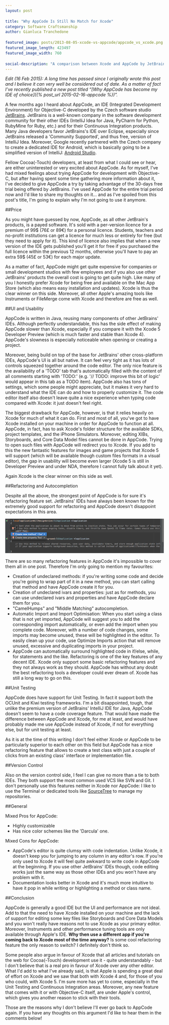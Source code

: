 ```yaml
---
layout: post

title: "Why AppCode Is Still No Match for Xcode"
category: Software Craftsmanship
author: Gianluca Tranchedone

featured_image: posts/2013-08-05-xcode-vs-appcode/appcode_vs_xcode.png
featured_image_length: 423497
featured_image_width: 760

social-description: "A comparison between Xcode and AppCode by JetBrains. In this post I argued that Xcode is the must go choice for any Cocoa(-Touch) developer."
---
```


_Edit (16 Feb 2015): A long time has passed since I originally wrote this post and I believe it can very well be considered out of date. As a matter of fact I’ve recently published a new post titled “[Why AppCode has become my IDE of choice]({% post_url 2015-02-16-appcode %})”._

A few months ago I heard about AppCode, an IDE (Integrated Development Environment) for Objective-C developed by the Czech software studio [JetBrains](http://www.jetbrains.com/). JetBrains is a well-known company in the software development community for their other IDEs (IntelliJ Idea for Java, PyCharm for Python, RubyMine for Ruby, etc.) and for their Continuous Integration products. Many Java developers favor JetBrains's IDE over Eclipse, especially since JetBrains released a 'Community Supported', and thus free, version of IntelliJ Idea. Moreover, Google recently partnered with the Czech company to create a dedicated IDE for Android, which is basically going to be a simplified version of IntelliJ: [Android Studio](http://ccbeans.me/179eTAk).

Fellow Cocoa(-Touch) developers, at least from what I could see or hear, are either uninterested or very excited about AppCode. As for myself, I've had mixed feelings about trying AppCode for development with Objective-C, but after having spent some time gathering more information about it, I've decided to give AppCode a try by taking advantage of the 30-days free trial being offered by JetBrains. I've used AppCode for the entire trial period now and I'd like to share my thoughts on it… and as I've spoiled from this post's title, I'm going to explain why I'm not going to use it anymore.

<!-- more -->

##Price

As you might have guessed by now, AppCode, as all other JetBrain's products, is a payed software. It's sold with a per-version licence for a premium of 99$ (76£ or 89€) for a personal licence. Students, teachers and no-profit institutions can get a licence for much less or entirely for free (but they need to apply for it). This kind of licence also implies that when a new version of the IDE gets published you'll get it for free if you purchased the full licence within the previous 12 months, otherwise you'll have to pay an extra 59$ (45£ or 53€) for each major update.

As a matter of fact, AppCode might get quite expensive for companies or small development studios with few employees and if you also use other JetBrains' products the overall cost is going to get quite high. Like many of you I honestly prefer Xcode for being free and available on the Mac App Store (which also means easy installation and updates). Xcode is thus the clear winner on this side. Moreover, all other Apple's amazing tools like Instruments or FileMerge come with Xcode and therefore are free as well.

##UI and Usability

AppCode is written in Java, reusing many components of other JetBrains' IDEs. Although perfectly understandable, this has the side effect of making AppCode slower than Xcode, especially if you compare it with the Xcode 5 Developer Preview (which is much faster and stable than Xcode 4). AppCode's slowness is especially noticeable when opening or creating a project.

Moreover, being build on top of the base for JetBrains' other cross-platform IDEs, AppCode's UI is all but native. It can feel very tight as it has lots of controls squeezed together around the code editor. The only nice feature is the availability of a 'TODO' tab that's automatically filled with the content of all comments starting with 'TODO:' (e.g. '// TODO: improve this bit of logic' would appear in this tab as a TODO item). AppCode also has tons of settings, which some people might appreciate, but it makes it very hard to understand what the IDE can do and how to properly customize it. The code editor itself also doesn't leave quite a nice experience when typing code compared with Xcode: it just doesn't feel right.

The biggest drawback for AppCode, however, is that it relies heavily on Xcode for much of what it can do. First and most of all, you've got to have Xcode installed on your machine in order for AppCode to function at all. AppCode, in fact, has to ask Xcode's folder structure for the available SDKs, project templates, and the iPhone Simulators. Moreover, editing XIBs, Storyboards, and Core Data Model files cannot be done in AppCode. Trying to open such files with AppCode will redirect you to Xcode. If you add to this the new fantastic features for images and game projects that Xcode 5 will support (which will be available though custom files formats in a visual editor), the gap in usability will become even larger (Xcode 5 is still in Developer Preview and under NDA, therefore I cannot fully talk about it yet).

Again Xcode is the clear winner on this side as well.

##Refactoring and Autocompletion

Despite all the above, the strongest point of AppCode is for sure it's refactoring feature set. JetBrains' IDEs have always been known for the extremely good support for refactoring and AppCode doesn't disappoint expectations in this area.

![App Code Method Generation](/images/posts/2013-08-05-xcode-vs-appcode/app_code-methods-generation.png)

There are so many refactoring features in AppCode it's impossible to cover them all in one post. Therefore I'm only going to mention my favourites:

* Creation of undeclared methods: if you're writing some code and decide you're going to wrap part of it in a new method, you can start calling that method and have AppCode create it for you.
* Creation of undeclared ivars and properties: just as for methods, you can use undeclared ivars and properties and have AppCode declare them for you.
* "CamelHumps" and "Middle Matching" autocompletion.
* Automatic Import and Import Optimisation: When you start using a class that is not yet imported, AppCode will suggest you to add the corresponding import automatically, or even add the import when you complete code. Moreover, with a number of code changes, some imports may become unused, these will be highlighted in the editor. To easily clean up your code, use Optimize Imports action that will remove unused, excessive and duplicating imports in your project.
* AppCode can automatically surround highlighted code in if/else, while, for statements and the like.
Refactoring is one of the key features of any decent IDE. Xcode only support some basic refactoring features and they not always work as they should. AppCode has without any doubt the best refactoring tools a developer could ever dream of. Xcode has still a long way to go on this.

##Unit Testing

AppCode does have support for Unit Testing. In fact it support both the OCUnit and Kiwi testing frameworks. I'm a bit disappointed, tough, that unlike the premium version of JetBrains' IntelliJ IDE for Java, AppCode doesn't seem to have a code coverage feature. That would have made the difference between AppCode and Xcode, for me at least, and would have probably made me use AppCode instead of Xcode, if not for everything else, but for unit testing at least.

As it is at the time of this writing I don't feel either Xcode or AppCode to be particularly superior to each other on this field but AppCode has a nice refactoring feature that allows to create a test class with just a couple of clicks from an existing class' interface or implementation file.

##Version Control

Also on the version control side, I feel I can give no more than a tie to both IDEs. They both support the most common used VCS like SVN and Git. I don't personally use this features neither in Xcode nor AppCode: I like to use the Terminal or dedicated tools like [SourceTree](https://www.atlassian.com/software/sourcetree/overview) to manage my repositories.

##General

Mixed Pros for AppCode:

* Highly customizable
* Has nice color schemes like the 'Darcula' one.

Mixed Cons for AppCode:

* AppCode's editor is quite clumsy with code indentation. Unlike Xcode, it doesn't keep you for jumping to any column in any editor's row. If you're only used to Xcode it will feel quite awkward to write code in AppCode at the beginning. If you use other JetBrains' IDEs though, code editing works just the same way as those other IDEs and you won't have any problem with it.
* Documentation looks better in Xcode and it's much more intuitive to have it pop in while writing or highlighting a method or class name.

##Conclusion

AppCode is generally a good IDE but the UI and performance are not ideal. Add to that the need to have Xcode installed on your machine and the lack of support for editing some key files like Storyboards and Core Data Models and you won't really have reasons not to use Xcode as your primary editor. Moreover, Instruments and other performance tuning tools are only available through Apple's IDE. **Why then use a different app if you're coming back to Xcode most of the time anyway?** Is some cool refactoring feature the only reason to switch? I definitely don't think so.

Some people also argue in favour of Xcode that all articles and tutorials on the web for Cocoa(-Touch) development use it - quite understandably - but I don't believe that is a real pro in favour of Xcode over any other editor. What I'd add to what I've already said, is that Apple is spending a great deal of effort on Xcode and we saw that both with Xcode 4 and, for those of you who could, with Xcode 5. I'm sure more has yet to come, especially in the Unit Testing and Continuous Integration areas. Moreover, any new feature that comes with it or with Objective-C itself, are under Apple's control, which gives you another reason to stick with their tools.

Those are the reasons why I don't believe I'll ever go back to AppCode again. If you have any thoughts on this argument I'd like to hear them in the comments below!